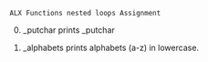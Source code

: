     ALX Functions nested loops Assignment
0. _putchar 
    prints _putchar 

1. _alphabets
    prints alphabets (a-z) in lowercase.


